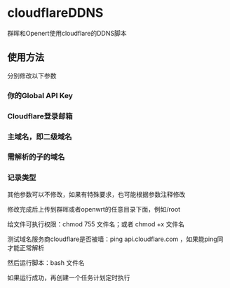 # cloudflareDDNS
群晖和Openert使用cloudflare的DDNS脚本
## 使用方法
分别修改以下参数
### 你的Global API Key
### Cloudflare登录邮箱
### 主域名，即二级域名
### 需解析的子的域名
### 记录类型
其他参数可以不修改，如果有特殊要求，也可能根据参数注释修改

修改完成后上传到群晖或者openwrt的任意目录下面，例如/root

给文件可执行权限：chmod 755 文件名；或者 chmod +x 文件名

测试域名服务商cloudflare是否被墙：ping api.cloudflare.com ，如果能ping同才能正常解析

然后运行脚本：bash 文件名

如果运行成功，再创建一个任务计划定时执行


